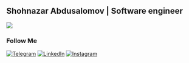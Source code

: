 ##  Shohnazar Abdusalomov | Software engineer
![](https://readme-typing-svg.herokuapp.com?font=Montserrat&color=coral&lines=I'm+a+Frontend+Developer;I'm+a+React+JS+Developer;I'm+a+JS+Developer;)





### Follow Me

[![Telegram](https://img.shields.io/badge/-Telegram-082032?style=for-the-badge&logo=Telegram&logoColor=#26A5E4)](https://t.me/Shohnazar_blog)
[![LinkedIn](https://img.shields.io/badge/-LinkedIn-082032?style=for-the-badge&logo=LinkedIn&logoColor=0A66C2)](https://www.linkedin.com/in/shohnazarabdusalomov/)
[![Instagram](https://img.shields.io/badge/-Instagram-082032?style=for-the-badge&logo=Instagram&logoColor=#1DA1F2)](https://www.instagram.com/abdusalomov.shohnazar/)
